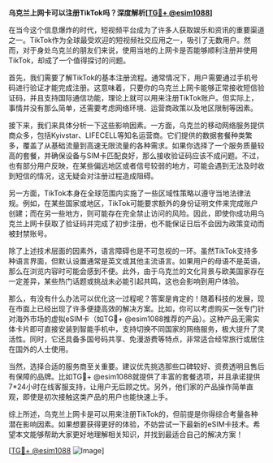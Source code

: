 **乌克兰上网卡可以注册TikTok吗？深度解析[[TG💪+ @esim1088](https://t.me/s/esim1088)]**

在当今这个信息爆炸的时代，短视频平台成为了许多人获取娱乐和资讯的重要渠道之一。TikTok作为全球最受欢迎的短视频社交应用之一，吸引了无数用户。然而，对于身处乌克兰的朋友们来说，使用当地的上网卡是否能够顺利注册并使用TikTok，却成了一个值得探讨的问题。

首先，我们需要了解TikTok的基本注册流程。通常情况下，用户需要通过手机号码进行验证才能完成注册。这意味着，只要你的乌克兰上网卡能够正常接收短信验证码，并且支持国际通信功能，理论上就可以用来注册TikTok账户。但实际上，事情并没有那么简单，还需要考虑网络环境、运营商政策以及地区限制等因素。

接下来，我们来具体分析一下这些影响因素。一方面，乌克兰的移动网络服务提供商众多，包括Kyivstar、LIFECELL等知名运营商。它们提供的数据套餐种类繁多，覆盖了从基础流量到高速无限流量的各种需求。如果你选择了一个服务质量较高的套餐，并确保设备与SIM卡匹配良好，那么接收验证码应该不成问题。不过，也有部分用户反映，在某些偏远地区或者信号较弱的地方，可能会遇到无法及时收到短信的情况，这无疑会对注册过程造成阻碍。

另一方面，TikTok本身在全球范围内实施了一些区域性策略以遵守当地法律法规。例如，在某些国家或地区，TikTok可能要求额外的身份证明文件来完成账户创建；而在另一些地方，则可能存在完全禁止访问的风险。因此，即使你成功用乌克兰上网卡获取了验证码并完成了初步注册，也不能保证日后不会因为政策变动而被封禁账号。

除了上述技术层面的因素外，语言障碍也是不可忽视的一环。虽然TikTok支持多种语言界面，但默认设置通常是英文或其他主流语言。如果用户的母语不是英语，那么在浏览内容时可能会感到不便。此外，由于乌克兰的文化背景与欧美国家存在一定差异，某些热门话题或挑战未必能引起共鸣，这也会影响到用户体验。

那么，有没有什么办法可以优化这一过程呢？答案是肯定的！随着科技的发展，现在市面上已经出现了许多便捷高效的解决方案。比如，你可以考虑购买一张专门针对海外市场的虚拟eSIM卡（如TG💪+ @esim1088推荐的产品）。这种产品无需实体卡片即可直接安装到智能手机中，支持切换不同国家的网络服务，极大提升了灵活性。同时，它还具备多国号码共享、免漫游费等特点，非常适合经常旅行或居住在国外的人士使用。

当然，选择合适的服务商至关重要。建议优先挑选那些口碑较好、资费透明且售后有保障的品牌。比如TG💪+ @esim1088就提供了丰富的套餐选项，并且承诺提供7*24小时在线客服支持，让用户无后顾之忧。另外，他们家的产品操作简单直观，即使是初次接触这类产品的用户也能快速上手。

综上所述，乌克兰上网卡是可以用来注册TikTok的，但前提是你得综合考量各种潜在影响因素。如果想要获得更好的体验，不妨尝试一下最新的eSIM卡技术。希望本文能够帮助大家更好地理解相关知识，并找到最适合自己的解决方案！

[[TG💪+ @esim1088](https://t.me/s/esim1088) ![Image](https://i.postimg.cc/4NQfJmqS/Snipaste-2025-05-13-00-14-12.png)]